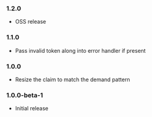 ### 1.2.0

* OSS release

### 1.1.0

* Pass invalid token along into error handler if present

### 1.0.0

* Resize the claim to match the demand pattern

### 1.0.0-beta-1

* Initial release